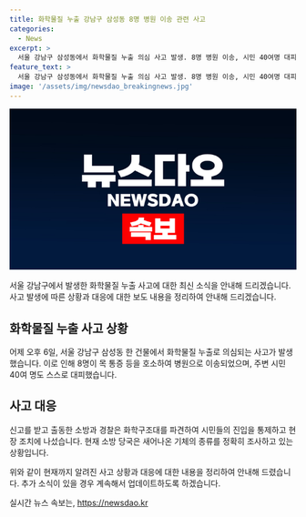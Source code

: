 ```yaml
---
title: 화학물질 누출 강남구 삼성동 8명 병원 이송 관련 사고
categories:
  - News
excerpt: >
  서울 강남구 삼성동에서 화학물질 누출 의심 사고 발생. 8명 병원 이송, 시민 40여명 대피. 소방·경찰 화학구조대 파견, 진입 통제. 누출된 기체 조사 중. (김선홍 기자, redsun@yna.co.kr) #화학물질 #누출 #강남구
feature_text: >
  서울 강남구 삼성동에서 화학물질 누출 의심 사고 발생. 8명 병원 이송, 시민 40여명 대피. 소방·경찰 화학구조대 파견, 진입 통제. 누출된 기체 조사 중. (김선홍 기자, redsun@yna.co.kr) #화학물질 #누출 #강남구
image: '/assets/img/newsdao_breakingnews.jpg'
---
```


<p><img src="/assets/img/newsdao_breakingnews.jpg" alt="koreaapp 속보" /></p>

<p>서울 강남구에서 발생한 화학물질 누출 사고에 대한 최신 소식을 안내해 드리겠습니다. 사고 발생에 따른 상황과 대응에 대한 보도 내용을 정리하여 안내해 드리겠습니다.</p>

<h2 data-ke-size="size26">화학물질 누출 사고 상황</h2>

<p data-ke-size="size16">어제 오후 6일, 서울 강남구 삼성동 한 건물에서 화학물질 누출로 의심되는 사고가 발생했습니다. 이로 인해 8명이 목 통증 등을 호소하여 병원으로 이송되었으며, 주변 시민 40여 명도 스스로 대피했습니다.</p>

<h2 data-ke-size="size26">사고 대응</h2>

<p data-ke-size="size16">신고를 받고 출동한 소방과 경찰은 화학구조대를 파견하여 시민들의 진입을 통제하고 현장 조치에 나섰습니다. 현재 소방 당국은 새어나온 기체의 종류를 정확히 조사하고 있는 상황입니다.</p>

<p>위와 같이 현재까지 알려진 사고 상황과 대응에 대한 내용을 정리하여 안내해 드렸습니다. 추가 소식이 있을 경우 계속해서 업데이트하도록 하겠습니다.</p>
실시간 뉴스 속보는, <a href="https://newsdao.kr" rel="dofollow">https://newsdao.kr</a>


